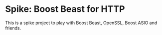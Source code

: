 # Spike: Boost Beast for HTTP

This is a spike project to play with Boost Beast, OpenSSL, Boost ASIO and friends.